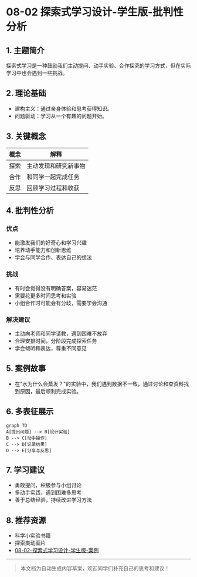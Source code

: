 # 08-02 探索式学习设计-学生版-批判性分析

## 1. 主题简介

探索式学习是一种鼓励我们主动提问、动手实验、合作探究的学习方式，但在实际学习中也会遇到一些挑战。

## 2. 理论基础

- 建构主义：通过亲身体验和思考获得知识。
- 问题驱动：学习从一个有趣的问题开始。

## 3. 关键概念

| 概念 | 解释 |
|------|------|
| 探索 | 主动发现和研究新事物 |
| 合作 | 和同学一起完成任务 |
| 反思 | 回顾学习过程和收获 |

## 4. 批判性分析

### 优点

- 能激发我们的好奇心和学习兴趣
- 培养动手能力和创新思维
- 学会与同学合作、表达自己的想法

### 挑战

- 有时会觉得没有明确答案，容易迷茫
- 需要花更多时间思考和实验
- 小组合作时可能会有分歧，需要学会沟通

### 解决建议

- 主动向老师和同学请教，遇到困难不放弃
- 合理安排时间，分阶段完成探索任务
- 学会倾听和表达，尊重不同意见

## 5. 案例故事

- 在"水为什么会蒸发？"的实验中，我们遇到数据不一致，通过讨论和查资料找到原因，最后顺利完成实验。

## 6. 多表征展示

```mermaid
graph TD
A[提出问题] --> B[设计实验]
B --> C[动手操作]
C --> D[记录结果]
D --> E[分享与反思]
```

## 7. 学习建议

- 勇敢提问，积极参与小组讨论
- 多动手实践，遇到困难多思考
- 善于总结经验，持续改进学习方法

## 8. 推荐资源

- 科学小实验书籍
- 探索类动画片
- [08-02-探索式学习设计-学生版-案例](./08-02-探索式学习设计-学生版-案例.md)

---

> 本文档为自动生成内容草案，欢迎同学们补充自己的思考和建议！
